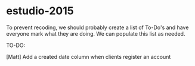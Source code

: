 # estudio-2015
To prevent recoding, we should probably create a list of To-Do's and have everyone mark what they are doing.  We can populate this list as needed.

TO-DO:

[Matt] Add a created date column when clients register an account
